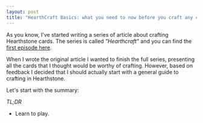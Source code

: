 ```yaml
--- 
layout: post 
title: "HearthCraft Basics: what you need to now before you craft any card" 
---
```


As you know, I've started writing a series of article about crafting Hearthstone cards. The series is called
*"Hearthcraft"* and you can find the [first episode
here](//2015/10/15/hearthcraft-classic-neutral-legendaries/).

When I wrote the original article I wanted to finish the full series, presenting all the cards that I thought would be
worthy of crafting. However, based on feedback I decided that I should actually start with a general guide to crafting
in Hearthstone.

Let's start with the summary:

*TL;DR*

* Learn to play.
